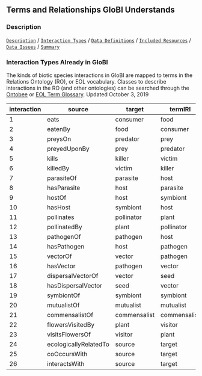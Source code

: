 ## Terms and Relationships GloBI Understands

### Description


[```Description```](Description) / [```Interaction Types```](#interaction-types) / [```Data Definitions```](#data-definitions) / [```Included Resources```](#included-resources) /  [```Data Issues```](#data-issues) / [```Summary```](#summary)


### Interaction Types Already in GloBI 

The kinds of biotic species interactions in GloBI are mapped to terms in the Relations Ontology (RO), or EOL vocabulary. Classes to describe interactions in the RO (and other ontologies) can be searched through the [Ontobee](http://www.ontobee.org/ontology/RO?iri=http://purl.obolibrary.org/obo/RO_0002437) or [EOL Term Glossary](https://eol.org/terms/glossary/a). Updated October 3, 2019

| interaction| source| target| termIRI |
| --- | --- | --- | --- |
1 | eats| consumer| food| http://purl.obolibrary.org/obo/RO_0002470
2 | eatenBy| food| consumer| http://purl.obolibrary.org/obo/RO_0002471
3 | preysOn| predator| prey| http://purl.obolibrary.org/obo/RO_0002439
4 | preyedUponBy| prey| predator| http://purl.obolibrary.org/obo/RO_0002458
5 | kills| killer| victim| http://purl.obolibrary.org/obo/RO_0002626
6 | killedBy| victim| killer| http://purl.obolibrary.org/obo/RO_0002627
7 | parasiteOf| parasite| host| http://purl.obolibrary.org/obo/RO_0002444
8 | hasParasite| host| parasite| http://purl.obolibrary.org/obo/RO_0002445
9 | hostOf| host| symbiont| http://purl.obolibrary.org/obo/RO_0002453
10 | hasHost| symbiont| host| http://purl.obolibrary.org/obo/RO_0002454
11 | pollinates| pollinator| plant| http://purl.obolibrary.org/obo/RO_0002455
12 | pollinatedBy| plant| pollinator| http://purl.obolibrary.org/obo/RO_0002456
13 | pathogenOf| pathogen| host| http://purl.obolibrary.org/obo/RO_0002556
14 | hasPathogen| host| pathogen| http://purl.obolibrary.org/obo/RO_0002557
15 | vectorOf| vector| pathogen| http://purl.obolibrary.org/obo/RO_0002459
16 | hasVector| pathogen| vector| http://purl.obolibrary.org/obo/RO_0002460
17 | dispersalVectorOf| vector| seed| http://eol.org/schema/terms/DispersalVector
18 | hasDispersalVector| seed| vector| http://eol.org/schema/terms/HasDispersalVector
19 | symbiontOf| symbiont| symbiont| http://purl.obolibrary.org/obo/RO_0002440
20 | mutualistOf| mutualist| mutualist| http://purl.obolibrary.org/obo/RO_0002442
21 | commensalistOf| commensalist| commensalist| http://purl.obolibrary.org/obo/RO_0002441
22 | flowersVisitedBy| plant| visitor| http://purl.obolibrary.org/obo/RO_0002623
23 | visitsFlowersOf| visitor| plant| http://purl.obolibrary.org/obo/RO_0002622
24 | ecologicallyRelatedTo| source| target| http://purl.obolibrary.org/obo/RO_0002321
25 | coOccursWith| source| target| http://purl.obolibrary.org/obo/RO_0008506
26 | interactsWith| source| target| http://purl.obolibrary.org/obo/RO_0002437



